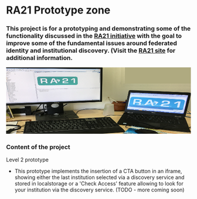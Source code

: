 # RA21 Prototype zone

### This project is for a prototyping and demonstrating some of the functionality discussed in the [RA21 initiative](https://ra21.org/) with the goal to improve some of the fundamental issues around federated identity and institutional discovery. (Visit the [RA21 site](https://ra21.org/) for additional information.

![image](WebContent/L2prototype/images/ra21-img_3485.png)

### Content of the project
Level 2 prototype
- This prototype implements the insertion of a CTA button in an iframe, showing either the last institution selected via a discovery service and stored in localstorage or a 'Check Access' feature allowing to look for your institution via the discovery service.
(TODO - more coming soon)
